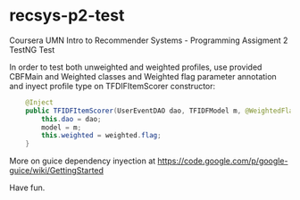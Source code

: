 recsys-p2-test
==============

Coursera UMN Intro to Recommender Systems - Programming Assigment 2 TestNG Test


In order to test both unweighted and weighted profiles, use provided CBFMain and Weighted classes and Weighted flag parameter annotation and inyect profile type on TFDIFItemScorer constructor:

```java
    @Inject
    public TFIDFItemScorer(UserEventDAO dao, TFIDFModel m, @WeightedFlag Weighted weighted) {
        this.dao = dao;
        model = m;
        this.weighted = weighted.flag;
    }
```

More on guice dependency inyection at https://code.google.com/p/google-guice/wiki/GettingStarted

Have fun.
